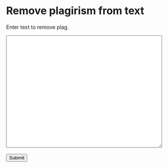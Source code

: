 
<html>
<head>

</head>
<body>

<h1>Remove plagirism from text</h1>
<p>Enter text to remove plag.</p>
  <form action="/action_page.php">
  <textarea name="message" rows="20" cols="50"></textarea>
  <br><br>
  <input type="submit">
</form>


</body>
</html>
